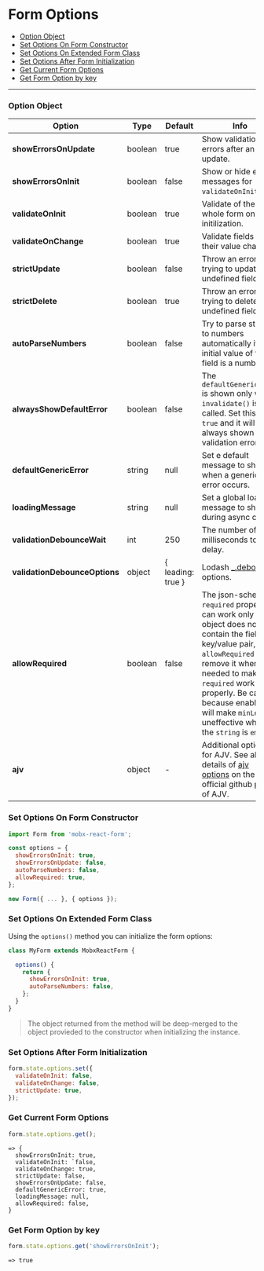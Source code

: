 # Form Options

* [Option Object](#option-object)
* [Set Options On Form Constructor](#set-options-on-form-constructor)
* [Set Options On Extended Form Class](#set-options-on-extended-form-class)
* [Set Options After Form Initialization](#set-options-after-form-initialization)
* [Get Current Form Options](#get-current-form-options)
* [Get Form Option by key](#get-form-option-by-key)

---

### Option Object

| Option | Type | Default | Info |
|---|---|---|---|
| **showErrorsOnUpdate** | boolean | true | Show validation errors after an update. |
| **showErrorsOnInit** | boolean | false | Show or hide error messages for `validateOnInit`. |
| **validateOnInit** | boolean | true | Validate of the whole form on initilization. |
| **validateOnChange** | boolean | true | Validate fields when their value changes. |
| **strictUpdate** | boolean | false | Throw an error if trying to update an undefined field. |
| **strictDelete** | boolean | true | Throw an error if trying to delete an undefined field. |
| **autoParseNumbers** | boolean | false | Try to parse strings to numbers automatically if the initial value of the field is a number. |
| **alwaysShowDefaultError** | boolean | false | The `defaultGenericError` is shown only when `invalidate()` is called. Set this to `true` and it will be always shown on validation errors. |
| **defaultGenericError** | string | null | Set e default message to show when a generic error occurs. |
| **loadingMessage** | string | null | Set a global loading message to show during async calls. |
| **validationDebounceWait** | int | 250 | The number of milliseconds to delay. |
| **validationDebounceOptions** | object | { leading: true } | Lodash [_.debounce](https://lodash.com/docs/4.17.4#debounce) options. |
| **allowRequired** | boolean | false | The json-schema `required` property can work only if the object does not contain the field key/value pair, `allowRequired` can remove it when needed to make `required` work properly. Be careful because enabling it will make `minLength` uneffective when the `string` is `empty`. |
| **ajv** | object | - | Additional options for AJV. See all the details of [ajv options](https://github.com/epoberezkin/ajv#options) on the official github page of AJV. |

### Set Options On Form Constructor

```javascript
import Form from 'mobx-react-form';

const options = {
  showErrorsOnInit: true,
  showErrorsOnUpdate: false,
  autoParseNumbers: false,
  allowRequired: true,
};

new Form({ ... }, { options });
```

### Set Options On Extended Form Class

Using the `options()` method you can initialize the form options:

```javascript
class MyForm extends MobxReactForm {

  options() {
    return {
      showErrorsOnInit: true,
      autoParseNumbers: false,
    };
  }
}
```

> The object returned from the method will be deep-merged to the object provieded to the constructor when initializing the instance.


### Set Options After Form Initialization

```javascript
form.state.options.set({
  validateOnInit: false,
  validateOnChange: false,
  strictUpdate: true,
});
```

### Get Current Form Options

```javascript
form.state.options.get();
```
```
=> {
  showErrorsOnInit: true,
  validateOnInit: `false,
  validateOnChange: true,
  strictUpdate: false,
  showErrorsOnUpdate: false,
  defaultGenericError: true,
  loadingMessage: null,
  allowRequired: false,
}
```

### Get Form Option by key

```javascript
form.state.options.get('showErrorsOnInit');
```
```
=> true
```
